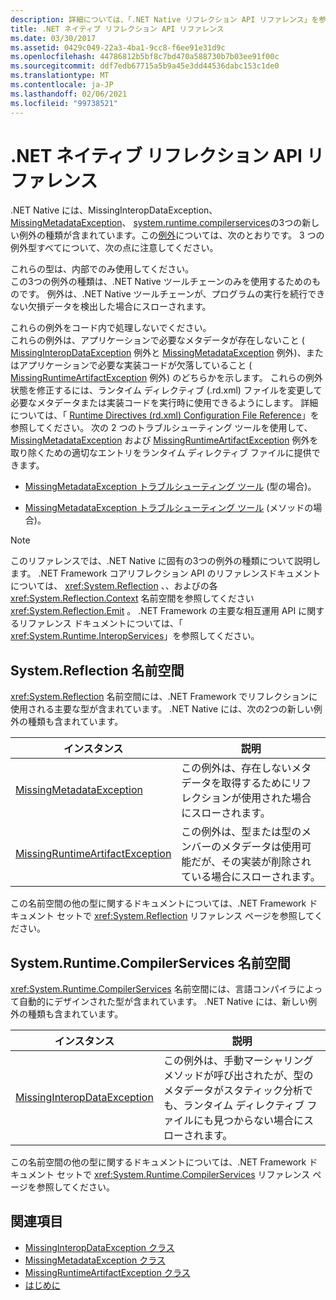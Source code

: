 ```yaml
---
description: 詳細については、「.NET Native リフレクション API リファレンス」を参照してください。
title: .NET ネイティブ リフレクション API リファレンス
ms.date: 03/30/2017
ms.assetid: 0429c049-22a3-4ba1-9cc8-f6ee91e31d9c
ms.openlocfilehash: 44786812b5bf8c7bd470a588730b7b03ee91f00c
ms.sourcegitcommit: ddf7edb67715a5b9a45e3dd44536dabc153c1de0
ms.translationtype: MT
ms.contentlocale: ja-JP
ms.lasthandoff: 02/06/2021
ms.locfileid: "99738521"
---
```

# <a name="net-native-reflection-api-reference"></a>.NET ネイティブ リフレクション API リファレンス

.NET Native には、MissingInteropDataException、 [MissingMetadataException](missingmetadataexception-class-net-native.md)、 [system.runtime.compilerservices](missinginteropdataexception-class-net-native.md)の3つの新しい例外の種類が含まれています。この[例外](missingruntimeartifactexception-class-net-native.md)については、次のとおりです。 3 つの例外型すべてについて、次の点に注意してください。  
  
 これらの型は、内部でのみ使用してください。  
 この3つの例外の種類は、.NET Native ツールチェーンのみを使用するためのものです。 例外は、.NET Native ツールチェーンが、プログラムの実行を続行できない欠損データを検出した場合にスローされます。  
  
 これらの例外をコード内で処理しないでください。  
 これらの例外は、アプリケーションで必要なメタデータが存在しないこと ( [MissingInteropDataException](missinginteropdataexception-class-net-native.md) 例外と [MissingMetadataException](missingmetadataexception-class-net-native.md) 例外)、またはアプリケーションで必要な実装コードが欠落していること ( [MissingRuntimeArtifactException](missingruntimeartifactexception-class-net-native.md) 例外) のどちらかを示します。 これらの例外状態を修正するには、ランタイム ディレクティブ (.rd.xml) ファイルを変更して必要なメタデータまたは実装コードを実行時に使用できるようにします。 詳細については、「 [Runtime Directives (rd.xml) Configuration File Reference](runtime-directives-rd-xml-configuration-file-reference.md)」を参照してください。 次の 2 つのトラブルシューティング ツールを使用して、 [MissingMetadataException](missingmetadataexception-class-net-native.md) および [MissingRuntimeArtifactException](missingruntimeartifactexception-class-net-native.md) 例外を取り除くための適切なエントリをランタイム ディレクティブ ファイルに提供できます。  
  
- [MissingMetadataException トラブルシューティング ツール](https://dotnet.github.io/native/troubleshooter/type.html) (型の場合)。  
  
- [MissingMetadataException トラブルシューティング ツール](https://dotnet.github.io/native/troubleshooter/method.html) (メソッドの場合)。  
  
> [!NOTE]
> このリファレンスでは、.NET Native に固有の3つの例外の種類について説明します。 .NET Framework コアリフレクション API のリファレンスドキュメントについては、 <xref:System.Reflection> 、、およびの各 <xref:System.Reflection.Context> 名前空間を参照してください <xref:System.Reflection.Emit> 。 .NET Framework の主要な相互運用 API に関するリファレンス ドキュメントについては、「 <xref:System.Runtime.InteropServices>」を参照してください。  
  
## <a name="systemreflection-namespace"></a>System.Reflection 名前空間  

 <xref:System.Reflection> 名前空間には、.NET Framework でリフレクションに使用される主要な型が含まれています。 .NET Native には、次の2つの新しい例外の種類も含まれています。  
  
|インスタンス|説明|  
|-----------|-----------------|  
|[MissingMetadataException](missingmetadataexception-class-net-native.md)|この例外は、存在しないメタデータを取得するためにリフレクションが使用された場合にスローされます。|  
|[MissingRuntimeArtifactException](missingruntimeartifactexception-class-net-native.md)|この例外は、型または型のメンバーのメタデータは使用可能だが、その実装が削除されている場合にスローされます。|  
  
 この名前空間の他の型に関するドキュメントについては、.NET Framework ドキュメント セットで <xref:System.Reflection> リファレンス ページを参照してください。  
  
## <a name="systemruntimecompilerservices-namespace"></a>System.Runtime.CompilerServices 名前空間  

 <xref:System.Runtime.CompilerServices> 名前空間には、言語コンパイラによって自動的にデザインされた型が含まれています。 .NET Native には、新しい例外の種類も含まれています。  
  
|インスタンス|説明|  
|-----------|-----------------|  
|[MissingInteropDataException](missinginteropdataexception-class-net-native.md)|この例外は、手動マーシャリング メソッドが呼び出されたが、型のメタデータがスタティック分析でも、ランタイム ディレクティブ ファイルにも見つからない場合にスローされます。|  
  
 この名前空間の他の型に関するドキュメントについては、.NET Framework ドキュメント セットで <xref:System.Runtime.CompilerServices> リファレンス ページを参照してください。  
  
## <a name="see-also"></a>関連項目

- [MissingInteropDataException クラス](missinginteropdataexception-class-net-native.md)
- [MissingMetadataException クラス](missingmetadataexception-class-net-native.md)
- [MissingRuntimeArtifactException クラス](missingruntimeartifactexception-class-net-native.md)
- [はじめに](getting-started-with-net-native.md)
